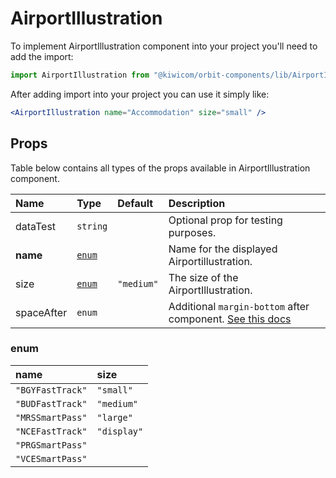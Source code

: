 # AirportIllustration

To implement AirportIllustration component into your project you'll need to add the import:

```jsx
import AirportIllustration from "@kiwicom/orbit-components/lib/AirportIllustration";
```

After adding import into your project you can use it simply like:

```jsx
<AirportIllustration name="Accommodation" size="small" />
```

## Props

Table below contains all types of the props available in AirportIllustration component.

| Name       | Type            | Default    | Description                                                                                                                                     |
| :--------- | :-------------- | :--------- | :---------------------------------------------------------------------------------------------------------------------------------------------- |
| dataTest   | `string`        |            | Optional prop for testing purposes.                                                                                                             |
| **name**   | [`enum`](#enum) |            | Name for the displayed Airportillustration.                                                                                                     |
| size       | [`enum`](#enum) | `"medium"` | The size of the AirportIllustration.                                                                                                            |
| spaceAfter | `enum`          |            | Additional `margin-bottom` after component. [See this docs](https://github.com/kiwicom/orbit-components/tree/master/src/common/getSpacingToken) |

### enum

| name             | size        |
| :--------------- | :---------- |
| `"BGYFastTrack"` | `"small"`   |
| `"BUDFastTrack"` | `"medium"`  |
| `"MRSSmartPass"` | `"large"`   |
| `"NCEFastTrack"` | `"display"` |
| `"PRGSmartPass"` |
| `"VCESmartPass"` |

